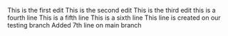 This is the first edit
This is the second edit
This is the third edit
this is a fourth line
This is a fifth line
This is a sixth line
This line is created on our testing branch
Added 7th line on main branch
